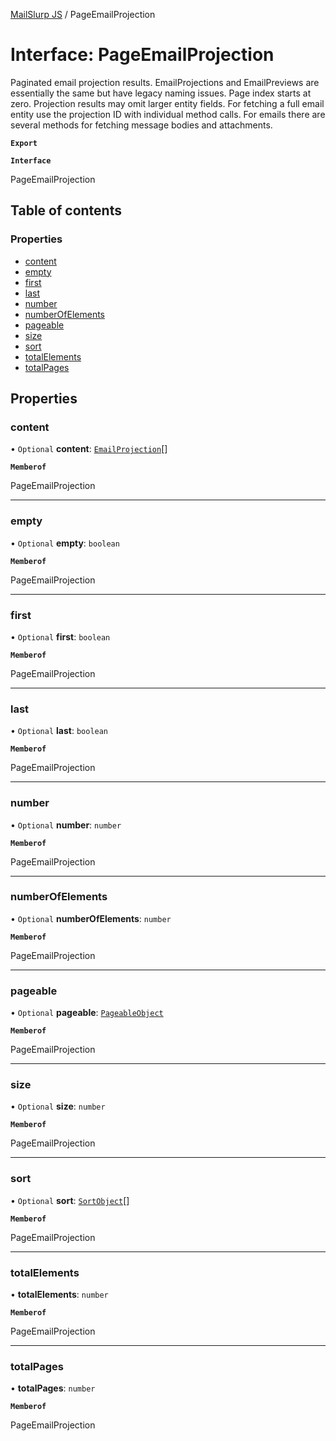 [MailSlurp JS](../README.md) / PageEmailProjection

# Interface: PageEmailProjection

Paginated email projection results. EmailProjections and EmailPreviews are essentially the same but have legacy naming issues. Page index starts at zero. Projection results may omit larger entity fields. For fetching a full email entity use the projection ID with individual method calls. For emails there are several methods for fetching message bodies and attachments.

**`Export`**

**`Interface`**

PageEmailProjection

## Table of contents

### Properties

- [content](PageEmailProjection.md#content)
- [empty](PageEmailProjection.md#empty)
- [first](PageEmailProjection.md#first)
- [last](PageEmailProjection.md#last)
- [number](PageEmailProjection.md#number)
- [numberOfElements](PageEmailProjection.md#numberofelements)
- [pageable](PageEmailProjection.md#pageable)
- [size](PageEmailProjection.md#size)
- [sort](PageEmailProjection.md#sort)
- [totalElements](PageEmailProjection.md#totalelements)
- [totalPages](PageEmailProjection.md#totalpages)

## Properties

### content

• `Optional` **content**: [`EmailProjection`](EmailProjection.md)[]

**`Memberof`**

PageEmailProjection

___

### empty

• `Optional` **empty**: `boolean`

**`Memberof`**

PageEmailProjection

___

### first

• `Optional` **first**: `boolean`

**`Memberof`**

PageEmailProjection

___

### last

• `Optional` **last**: `boolean`

**`Memberof`**

PageEmailProjection

___

### number

• `Optional` **number**: `number`

**`Memberof`**

PageEmailProjection

___

### numberOfElements

• `Optional` **numberOfElements**: `number`

**`Memberof`**

PageEmailProjection

___

### pageable

• `Optional` **pageable**: [`PageableObject`](PageableObject.md)

**`Memberof`**

PageEmailProjection

___

### size

• `Optional` **size**: `number`

**`Memberof`**

PageEmailProjection

___

### sort

• `Optional` **sort**: [`SortObject`](SortObject.md)[]

**`Memberof`**

PageEmailProjection

___

### totalElements

• **totalElements**: `number`

**`Memberof`**

PageEmailProjection

___

### totalPages

• **totalPages**: `number`

**`Memberof`**

PageEmailProjection
